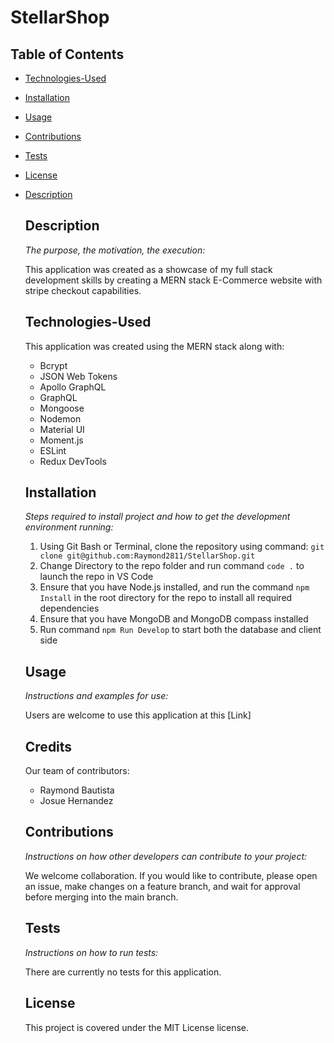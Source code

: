 # StellarShop

  ## Table of Contents
  * [Technologies-Used](#technologies-used)
  * [Installation](#installation)
  * [Usage](#usage)
  * [Contributions](#contributions)
  * [Tests](#tests)
  * [License](#license)
  * [Description](#description)
    
    ## Description

    *The purpose, the motivation, the execution:*

    This application was created as a showcase of my full stack development skills by creating a MERN stack E-Commerce website with stripe checkout capabilities. 
    
    ## Technologies-Used

    This application was created using the MERN stack along with:

    * Bcrypt
    * JSON Web Tokens
    * Apollo GraphQL
    * GraphQL
    * Mongoose
    * Nodemon
    * Material UI
    * Moment.js
    * ESLint
    * Redux DevTools
    
    ## Installation
    
    *Steps required to install project and how to get the development environment running:*

    1. Using Git Bash or Terminal, clone the repository using command: `git clone git@github.com:Raymond2811/StellarShop.git`
    2. Change Directory to the repo folder and run command `code .` to launch the repo in VS Code
    3. Ensure that you have Node.js installed, and run the command `npm Install` in the root directory for the repo to install all required dependencies
    4. Ensure that you have MongoDB and MongoDB compass installed
    5. Run command `npm Run Develop` to start both the database and client side
    
    ## Usage
    
    *Instructions and examples for use:*
    
    Users are welcome to use this application at this [Link]

    ## Credits

    Our team of contributors:

    * Raymond Bautista
    * Josue Hernandez
    
    ## Contributions
    
    *Instructions on how other developers can contribute to your project:*
    
    We welcome collaboration. If you would like to contribute, please open an issue, make changes on a feature branch, and wait for approval before merging into the main branch.
    
    ## Tests
    
    *Instructions on how to run tests:*
    
    There are currently no tests for this application.
    
    ## License
    
    This project is covered under the MIT License license.

  